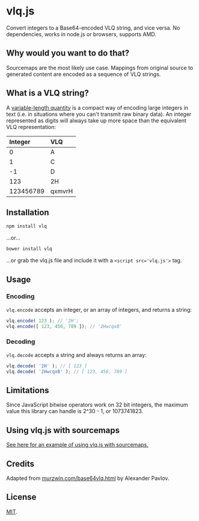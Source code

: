 # vlq.js

Convert integers to a Base64-encoded VLQ string, and vice versa. No dependencies, works in node.js
or browsers, supports AMD.

## Why would you want to do that?

Sourcemaps are the most likely use case. Mappings from original source to generated content are
encoded as a sequence of VLQ strings.

## What is a VLQ string?

A [variable-length quantity](http://en.wikipedia.org/wiki/Variable-length_quantity) is a compact way
of encoding large integers in text (i.e. in situations where you can't transmit raw binary data). An
integer represented as digits will always take up more space than the equivalent VLQ representation:

| Integer   | VLQ    |
|:----------|:-------|
| 0         | A      |
| 1         | C      |
| -1        | D      |
| 123       | 2H     |
| 123456789 | qxmvrH |

## Installation

```bash
npm install vlq
```

...or...

```bash
bower install vlq
```

...or grab the vlq.js file and include it with a `<script src='vlq.js'>` tag.

## Usage

### Encoding

`vlq.encode` accepts an integer, or an array of integers, and returns a string:

```js
vlq.encode( 123 ); // '2H';
vlq.encode([ 123, 456, 789 ]); // '2HwcqxB'
```

### Decoding

`vlq.decode` accepts a string and always returns an array:

```js
vlq.decode( '2H' ); // [ 123 ]
vlq.decode( '2HwcqxB' ); // [ 123, 456, 789 ]
```

## Limitations

Since JavaScript bitwise operators work on 32 bit integers, the maximum value this library can
handle is 2^30 - 1, or 1073741823.

## Using vlq.js with sourcemaps

[See here for an example of using vlq.js with sourcemaps.](https://github.com/Rich-Harris/vlq/tree/master/sourcemaps)

## Credits

Adapted from [murzwin.com/base64vlq.html](http://murzwin.com/base64vlq.html) by Alexander Pavlov.

## License

[MIT](LICENSE).
